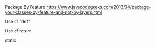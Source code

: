 
Package By Feature
https://www.javacodegeeks.com/2013/04/package-your-classes-by-feature-and-not-by-layers.html


Use of "def" 

Use of return

static
